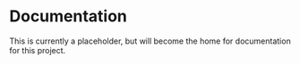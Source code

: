 # Documentation

This is currently a placeholder, but will become the home for documentation for this project.